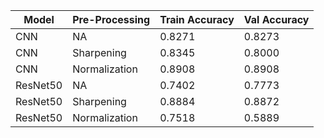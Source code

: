 | Model | Pre-Processing | Train Accuracy | Val Accuracy | 
| ----- | -------------- | -------------- | ------------ |
| CNN | NA | 0.8271 | 0.8273 |
| CNN | Sharpening | 0.8345 | 0.8000 |
| CNN | Normalization | 0.8908 | 0.8908 |
| ResNet50 | NA | 0.7402 | 0.7773 |
| ResNet50 | Sharpening | 0.8884 | 0.8872 |
| ResNet50 | Normalization | 0.7518 | 0.5889 |